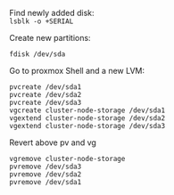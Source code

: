 Find newly added disk:  
```lsblk -o +SERIAL```

Create new partitions:  
```
fdisk /dev/sda
```
Go to proxmox Shell and a new LVM:
```
pvcreate /dev/sda1  
pvcreate /dev/sda2  
pvcreate /dev/sda3  
vgcreate cluster-node-storage /dev/sda1
vgextend cluster-node-storage /dev/sda2
vgextend cluster-node-storage /dev/sda3
```

Revert above pv and vg
```
vgremove cluster-node-storage
pvremove /dev/sda3
pvremove /dev/sda2
pvremove /dev/sda1
```
